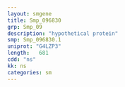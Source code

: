 ```yaml
---
layout: smgene
title: Smp_096830
grp: Smp_09
description: "hypothetical protein"
smp: Smp_096830.1
uniprot: "G4LZP3"
length:   681
cdd: "ns"
kk: ns
categories: sm
---
```

